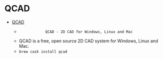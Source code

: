 # QCAD
- [QCAD](https://www.qcad.org/)
  -  				QCAD - 2D CAD for Windows, Linux and Mac			
  - QCAD is a free, open source 2D CAD system for Windows, Linux and Mac.
  - `brew cask install qcad`
